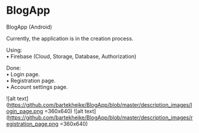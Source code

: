 # BlogApp
BlogApp (Android)

Currently, the application is in the creation process. <br />

Using: <br />
• Firebase (Cloud, Storage, Database, Authorization) <br />

Done: <br />
• Login page. <br />
• Registration page. <br />
• Account settings page. <br />

![alt text](https://github.com/bartekhejke/BlogApp/blob/master/description_images/login_page.png =360x640)
![alt text](https://github.com/bartekhejke/BlogApp/blob/master/description_images/registration_page.png =360x640)
